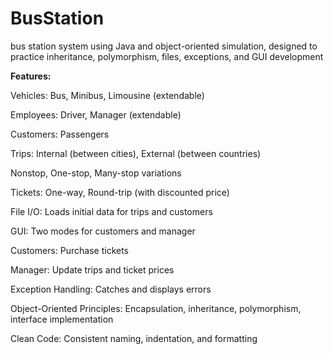 # BusStation
bus station system using Java and object-oriented simulation, designed to practice inheritance, polymorphism, files, exceptions, and GUI development

**Features:**

Vehicles: Bus, Minibus, Limousine (extendable)

Employees: Driver, Manager (extendable)

Customers: Passengers

Trips: Internal (between cities), External (between countries)

Nonstop, One-stop, Many-stop variations

Tickets: One-way, Round-trip (with discounted price)

File I/O: Loads initial data for trips and customers

GUI: Two modes for customers and manager

Customers: Purchase tickets

Manager: Update trips and ticket prices

Exception Handling: Catches and displays errors

Object-Oriented Principles: Encapsulation, inheritance, polymorphism, interface implementation

Clean Code: Consistent naming, indentation, and formatting
